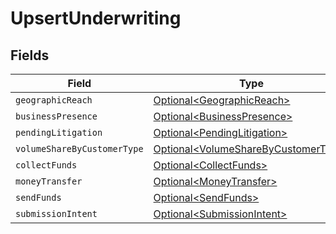 # UpsertUnderwriting


## Fields

| Field                                                                                        | Type                                                                                         | Required                                                                                     | Description                                                                                  |
| -------------------------------------------------------------------------------------------- | -------------------------------------------------------------------------------------------- | -------------------------------------------------------------------------------------------- | -------------------------------------------------------------------------------------------- |
| `geographicReach`                                                                            | [Optional\<GeographicReach>](../../models/components/GeographicReach.md)                     | :heavy_minus_sign:                                                                           | N/A                                                                                          |
| `businessPresence`                                                                           | [Optional\<BusinessPresence>](../../models/components/BusinessPresence.md)                   | :heavy_minus_sign:                                                                           | N/A                                                                                          |
| `pendingLitigation`                                                                          | [Optional\<PendingLitigation>](../../models/components/PendingLitigation.md)                 | :heavy_minus_sign:                                                                           | N/A                                                                                          |
| `volumeShareByCustomerType`                                                                  | [Optional\<VolumeShareByCustomerType>](../../models/components/VolumeShareByCustomerType.md) | :heavy_minus_sign:                                                                           | N/A                                                                                          |
| `collectFunds`                                                                               | [Optional\<CollectFunds>](../../models/components/CollectFunds.md)                           | :heavy_minus_sign:                                                                           | N/A                                                                                          |
| `moneyTransfer`                                                                              | [Optional\<MoneyTransfer>](../../models/components/MoneyTransfer.md)                         | :heavy_minus_sign:                                                                           | N/A                                                                                          |
| `sendFunds`                                                                                  | [Optional\<SendFunds>](../../models/components/SendFunds.md)                                 | :heavy_minus_sign:                                                                           | N/A                                                                                          |
| `submissionIntent`                                                                           | [Optional\<SubmissionIntent>](../../models/components/SubmissionIntent.md)                   | :heavy_minus_sign:                                                                           | N/A                                                                                          |